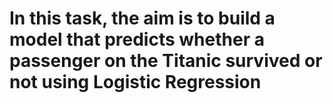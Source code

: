 # In this task, the aim is to build a model that predicts whether a passenger on the Titanic survived or not using Logistic Regression
